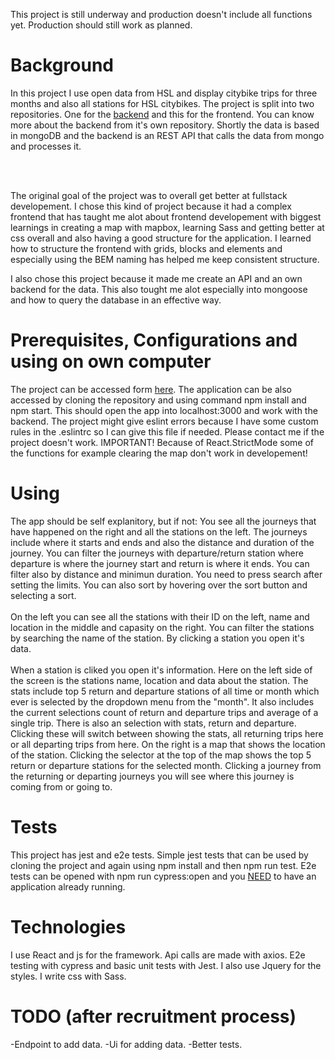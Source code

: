 This project is still underway and production doesn't include all functions yet. Production should still work as planned.

# Background
In this project I use open data from HSL and display citybike trips for three months and also all stations for HSL citybikes. The project is split into two repositories. One for the [backend](https://github.com/Iispar/solita-backend) and this for the frontend. You can know more about the backend from it's own repository. Shortly the data is based in mongoDB and the backend is an REST API that calls the data from mongo and processes it.

<br />
<br />

The original goal of the project was to overall get better at fullstack developement. I chose this kind of project because it had a complex frontend that has taught me alot about frontend developement with biggest learnings in creating a map with mapbox, learning Sass and getting better at css overall and also having a good structure for the application. I learned how to structure the frontend with grids, blocks and elements and especially using the BEM naming has helped me keep consistent structure. 

I also chose this project because it made me create an API and an own backend for the data. This also tought me alot especially into mongoose and how to query the database in an effective way.

# Prerequisites, Configurations and using on own computer
The project can be accessed form [here](https://bikes-frontend.vercel.app/).
The application can be also accessed by cloning the repository and using command npm install and npm start.
This should open the app into localhost:3000 and work with the backend. The project might give eslint errors because
I have some custom rules in the .eslintrc so I can give this file if needed. Please contact me if the project doesn't work.
IMPORTANT! Because of React.StrictMode some of the functions for example clearing the map don't work in developement!

# Using
The app should be self explanitory, but if not:
  You see all the journeys that have happened on the right and all the stations on the left. The journeys include where it starts and ends and also
  the distance and duration of the journey. You can filter the journeys
  with departure/return station where departure is where the journey start and return is where it ends. You can filter also
  by distance and minimun duration. You need to press search after setting the limits. You can also sort by hovering over the sort button and selecting a     sort. 
  <br />
  <br />
  On the left you can see all the stations with their ID on the left, name and location in the middle and capasity on the right. You can filter the
  stations by searching the name of the station. By clicking a station you open it's data.
  <br />
  <br />
  When a station is cliked you open it's information. Here on the left side of the screen is the stations name, location and data about the station. The stats include top 5 return and departure stations of all time or month which ever is selected by the dropdown menu from the "month". It also includes the current selections count of return and departure trips and average of a single trip. There is also an selection with stats, return and departure. Clicking these will switch between showing the stats, all returning trips here or all departing trips from here. On the right is a map that shows the location of the station. Clicking the selector at the top of the map shows the top 5 return or departure stations for the selected month. Clicking a journey from the returning or departing journeys you will see where this journey is coming from or going to.
# Tests
This project has jest and e2e tests. Simple jest tests that can be used by cloning the project and again using npm install
and then npm run test. E2e tests can be opened with npm run cypress:open and you <ins>NEED</ins> to have an application already running.
# Technologies 
I use React and js for the framework. Api calls are made with axios. E2e testing with cypress and basic unit tests with Jest.
I also use Jquery for the styles. I write css with Sass.

# TODO (after recruitment process)
-Endpoint to add data.
-Ui for adding data.
-Better tests.
